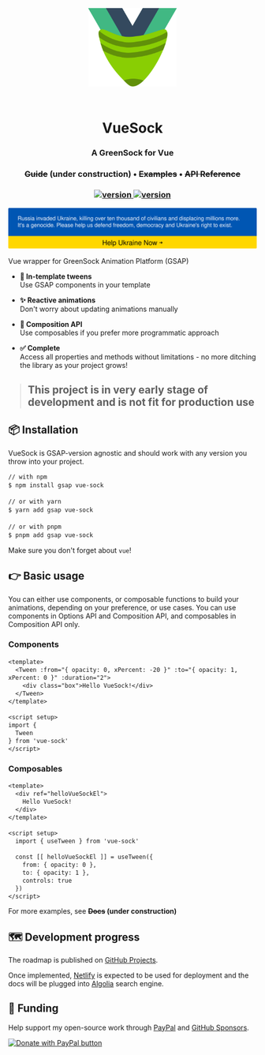 <p align="center" style="margin: 4rem">
  <a href="https://github.com/" target="_blank" rel="noopener noreferrer">
    <img width="180" src="docs/.vuepress/public/logo.svg" alt="VueSock logo">
  </a>
  <h1 align="center">VueSock</h1>
  <h3 align="center">A GreenSock for Vue</h3>
  <h3 align="center"><b><s>Guide</s> (under construction) • <s>Examples</s> • <s>API Reference</s></b></h3>
  <h3 align="center">
    <a href="https://www.npmjs.com/package/vue-sock">
      <img src="https://img.shields.io/npm/v/vue-sock?style=flat-square" alt="version" />
    </a>
    <a href="https://github.com/vshymanskyy/StandWithUkraine/blob/main/docs/README.md">
      <img src="https://raw.githubusercontent.com/JoJk0/StandWithUkraine/patch-1/badges/StandWithUkraineFlat.svg" alt="version" />
    </a>
  </h3>
</p>

[![Stand With Ukraine](https://raw.githubusercontent.com/vshymanskyy/StandWithUkraine/main/banner2-direct.svg)](https://vshymanskyy.github.io/StandWithUkraine/)

Vue wrapper for GreenSock Animation Platform (GSAP)

- **🧮  In-template tweens** <br />
  Use GSAP components in your template

- **✨  Reactive animations** <br />
  Don't worry about updating animations manually

- **🎼  Composition API** <br />
  Use composables if you prefer more programmatic approach

- **✅  Complete** <br />
  Access all properties and methods without limitations - no more ditching the library as your project grows!

> 
> ## **This project is in very early stage of development and is not fit for production use**
> 

## 📦 Installation
VueSock is GSAP-version agnostic and should work with any version you throw into your project. 

```sh
// with npm
$ npm install gsap vue-sock

// or with yarn
$ yarn add gsap vue-sock

// or with pnpm
$ pnpm add gsap vue-sock
```

Make sure you don't forget about `vue`!

## 👉 Basic usage
You can either use components, or composable functions to build your animations, depending on your preference, or use cases. You can use components in Options API and Composition API, and composables in Composition API only.

### Components
```vue
<template>
  <Tween :from="{ opacity: 0, xPercent: -20 }" :to="{ opacity: 1, xPercent: 0 }" :duration="2">
    <div class="box">Hello VueSock!</div>
  </Tween>
</template>

<script setup>
import {
  Tween
} from 'vue-sock'
</script>
```

### Composables
```vue
<template>
  <div ref="helloVueSockEl">
    Hello VueSock!
  </div>
</template>

<script setup>
  import { useTween } from 'vue-sock'

  const [[ helloVueSockEl ]] = useTween({ 
    from: { opacity: 0 }, 
    to: { opacity: 1 },
    controls: true
  })
</script>
```

For more examples, see **~~Docs~~ (under construction)**

## 🗺 Development progress
The roadmap is published on 
[GitHub Projects](https://github.com/users/JoJk0/projects/1).


Once implemented, [Netlify](https://www.netlify.com/) is expected to be used for deployment and the docs will be plugged into [Algolia](https://www.algolia.com/) search engine.

## 💖 Funding

Help support my open-source work through [PayPal](https://paypal.com) and [GitHub Sponsors](https://github.com/sponsors/JoJk0?o=esb).

<a href="https://www.paypal.com/donate/?hosted_button_id=MVYGX9EHYRN9W"><img src="https://pics.paypal.com/00/s/YTRmYmIzYjgtNDA5My00YzY5LWJmN2QtNmMyNTU2ZGUwOTYw/file.PNG" border="0" height="35" name="submit" title="PayPal - The safer, easier way to pay online!" alt="Donate with PayPal button" /></a>
